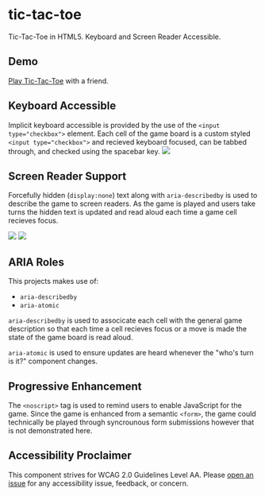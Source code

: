# tic-tac-toe
Tic-Tac-Toe in HTML5. Keyboard and Screen Reader Accessible.

## Demo
[Play Tic-Tac-Toe](https://jpdevries.github.io/tic-tac-toe/) with a friend. 


## Keyboard Accessible
Implicit keyboard accessible is provided by the use of the `<input type="checkbox">` element. Each cell of the game board is a custom styled `<input type="checkbox">` and recieved keyboard focused, can be tabbed through, and checked using the spacebar&nbsp;key.
![](http://j4p.us/290F360Q1E2T/Screen%20Shot%202016-07-03%20at%201.07.51%20AM.png)

## Screen Reader Support
Forcefully hidden (`display:none`) text along with `aria-describedby` is used to describe the game to screen readers. As the game is played and users take turns the hidden text is updated and read aloud each time a game cell recieves&nbsp;focus.

![](http://j4p.us/0Q3340090g3Z/Screen%20Shot%202016-07-03%20at%201.18.17%20AM.png)
![](http://j4p.us/0c0n1P302W0C/Screen%20Shot%202016-07-03%20at%201.20.26%20AM.png)

## ARIA Roles
This projects makes use of:

 - `aria-describedby`
 - `aria-atomic`
 
`aria-describedby` is used to associcate each cell with the general game description so that each time a cell recieves focus or a move is made the state of the game board is read&nbsp;aloud.

`aria-atomic` is used to ensure updates are heard whenever the "who's turn is it?" component&nbsp;changes.

## Progressive Enhancement
The `<noscript>` tag is used to remind users to enable JavaScript for the game. Since the game is enhanced from a semantic `<form>`, the game could technically be played through syncrounous form submissions however that is not demonstrated&nbsp;here.

## Accessibility Proclaimer
This component strives for WCAG 2.0 Guidelines Level AA. Please [open an issue](https://github.com/jpdevries/availability-grid/issues/new) for any accessibility issue, feedback, or&nbsp;concern.


